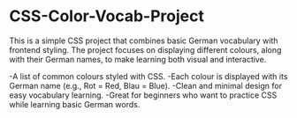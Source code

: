 # CSS-Color-Vocab-Project
This is a simple CSS project that combines basic German vocabulary with frontend styling.
The project focuses on displaying different colours, along with their German names, to make learning both visual and interactive.

-A list of common colours styled with CSS.
-Each colour is displayed with its German name (e.g., Rot = Red, Blau = Blue).
-Clean and minimal design for easy vocabulary learning.
-Great for beginners who want to practice CSS while learning basic German words.
